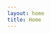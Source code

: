 ```yaml
---
layout: home
title: Home
---
```


<!--  
<div class="jumbotron">
    <img src="{{ '/assets/images/PHvdo.jpg' | relative_url }}" width="100%">
</div>
 -->
